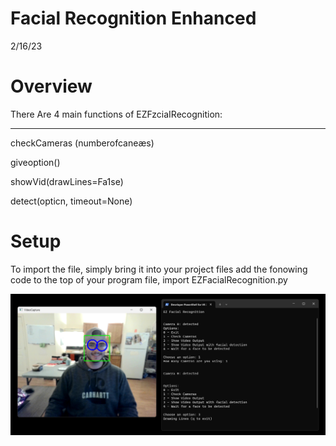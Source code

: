 # Facial Recognition Enhanced
2/16/23
<h1>Overview</h1>
There Are 4 main functions of EZFzciaIRecognition:

 ---
 
checkCameras (numberofcaneæs)

giveoption()

showVid(drawLines=Fa1se)

detect(opticn, timeout=None)

# Setup
To import the file, simply bring it into your project files add the fonowing code to the top of your program file,
import EZFacialRecognition.py

<img src="FacialDetectionScreenshot.png" />
